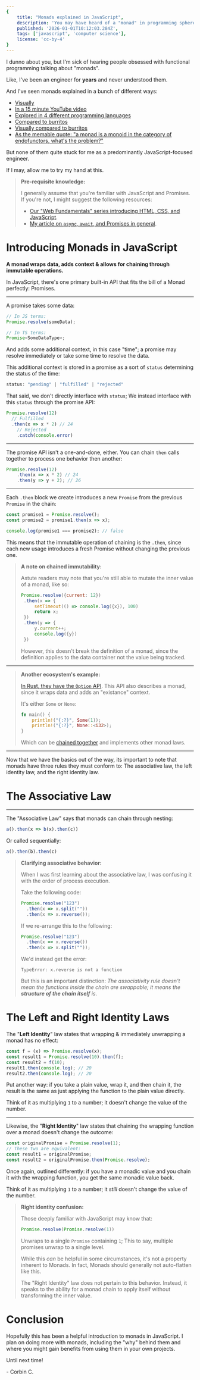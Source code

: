 ```yaml
---
{
    title: "Monads explained in JavaScript",
    description: 'You may have heard of a "monad" in programming spheres, especially in regards to functional programming terminology. So what on earth even IS a monad?',
    published: '2026-01-01T10:12:03.284Z',
    tags: ['javascript', 'computer science'],
    license: 'cc-by-4'
}
---
```


I dunno about you, but I'm sick of hearing people obsessed with functional programming talking about "monads".

Like, I've been an engineer for **years** and never understood them.

And I've seen monads explained in a bunch of different ways:

- [Visually](https://www.adit.io/posts/2013-04-17-functors,_applicatives,_and_monads_in_pictures.html)
- [In a 15 minute YouTube video](https://www.youtube.com/watch?v=C2w45qRc3aU)
- [Explored in 4 different programming languages](https://rmarcus.info/blog/2016/12/14/monads.html) 
- [Compared to burritos](https://blog.plover.com/prog/burritos.html)
- [Visually compared to burritos](https://chrisdone.com/posts/monads-are-burritos/)
- [As the memable quote: "a monad is a monoid in the category of endofunctors, what's the problem?"](https://james-iry.blogspot.com/2009/05/brief-incomplete-and-mostly-wrong.html)

But none of them quite stuck for me as a predominantly JavaScript-focused engineer.

If I may, allow me to try my hand at this.

> **Pre-requisite knowledge:**
>
> I generally assume that you're familiar with JavaScript and Promises. If you're not, I might suggest the following resources:
>
> - [Our "Web Fundamentals" series introducing HTML, CSS, and JavaScript](https://playfulprogramming.com/collections/web-fundamentals).
> - [My article on `async`, `await`, and Promises in general](https://playfulprogramming.com/posts/async-and-promises).

# Introducing Monads in JavaScript

**A monad wraps data, adds context & allows for chaining through immutable operations.**

In JavaScript, there's one primary built-in API that fits the bill of a Monad perfectly: Promises.

----

A promise takes some data:

```typescript
// In JS terms:
Promise.resolve(someData);

// In TS terms:
Promise<SomeDataType>;
```

And adds some additional context, in this case "time"; a promise may resolve immediately or take some time to resolve the data.

This additional context is stored in a promise as a sort of `status` determining the status of the time:

```javascript
status: "pending" | "fulfilled" | "rejected"
```

That said, we don't directly interface with `status`; We instead interface with this `status` through the promise API:

```javascript
Promise.resolve(12)
  // Fulfilled
  .then(x => x * 2) // 24
	// Rejected
	.catch(console.error)
```

------

The promise API isn't a one-and-done, either. You can chain `then` calls together to process one behavior then another:

```javascript
Promise.resolve(12)
	.then(x => x * 2) // 24
	.then(y => y + 2); // 26
```

---

Each `.then` block we create introduces a new `Promise` from the previous `Promise` in the chain:

```javascript
const promise1 = Promise.resolve();
const promise2 = promise1.then(x => x);

console.log(promise1 === promise2); // false
```

This means that the immutable operation of chaining is the `.then`, since each new usage introduces a fresh Promise without changing the previous one.

> **A note on chained immutability:**
>
> Astute readers may note that you're still able to mutate the inner value of a monad, like so:
>
> ```javascript
> Promise.resolve({current: 12})
>  .then(x => {
>      setTimeout(() => console.log({x}), 100)
>      return x;
>  })
>  .then(y => {
>      y.current++;
>      console.log({y})
>  })
> ```
>
> However, this doesn't break the definition of a monad, since the definition applies to the data container not the value being tracked.

----

> **Another ecosystem's example:**
>
> [In Rust, they have the `Option` API](https://playfulprogramming.com/posts/rust-enums-matching-options-api). This API also describes a monad, since it wraps data and adds an "existance" context.
>
> It's either `Some` or `None`:
>
> ```rust
> fn main() {
>     println!("{:?}", Some(1));
>     println!("{:?}", None::<i32>);
> }
> ```
>
> Which can be [chained together](https://playfulprogramming.com/posts/rust-enums-matching-options-api) and implements other monad laws.

----

Now that we have the basics out of the way, its important to note that monads have three rules they must conform to: The associative law, the left identity law, and the right identity law.

# The Associative Law

---

The "Associative Law" says that monads can chain through nesting:

```javascript
a().then(x => b(x).then(c))
```

Or called sequentially:

```javascript
a().then(b).then(c)
```

> **Clarifying associative behavior:**
>
> When I was first learning about the associative law, I was confusing it with the order of process execution.
>
> Take the following code:
>
> ```javascript
> Promise.resolve("123")
>   .then(x => x.split(""))
>   .then(x => x.reverse());
> ```
>
> If we re-arrange this to the following:
>
> ```javascript
> Promise.resolve("123")
>   .then(x => x.reverse())
>   .then(x => x.split(""));
> ```
>
> We'd instead get the error:
>
> ```
> TypeError: x.reverse is not a function
> ```
>
> But this is an important distinction: _The associativity rule doesn't mean the functions inside the chain are swappable; it means the **structure of the chain itself** is._

# The Left and Right Identity Laws

The "**Left Identity**" law states that wrapping & immediately unwrapping a monad has no effect:

```javascript
const f = (x) => Promise.resolve(x);
const result1 = Promise.resolve(10).then(f);
const result2 = f(10);
result1.then(console.log); // 20
result2.then(console.log); // 20
```

Put another way: if you take a plain value, wrap it, and then chain it, the result is the same as just applying the function to the plain value directly.

Think of it as multiplying `1` to a number; it doesn't change the value of the number.

----

Likewise, the "**Right Identity**" law states that chaining the wrapping function over a monad doesn't change the outcome:

```javascript
const originalPromise = Promise.resolve(1);
// These two are equivalent:
const result1 = originalPromise;
const result2 = originalPromise.then(Promise.resolve);
```

Once again, outlined differently: if you have a monadic value and you chain it with the wrapping function, you get the same monadic value back.

Think of it as multiplying `1` to a number; it _still_ doesn't change the value of the number.

> **Right identity confusion:**
>
> Those deeply familiar with JavaScript may know that:
>
> ```javascript
> Promise.resolve(Promise.resolve(1))
> ```
>
> Unwraps to a single `Promise` containing `1`; This to say, multiple promises unwrap to a single level.
>
> While this _can_ be helpful in some circumstances, it's not a property inherent to Monads. In fact, Monads should generally not auto-flatten like this.
>
> The "Right Identity" law does not pertain to this behavior. Instead, it speaks to the ability for a monad chain to apply itself without transforming the inner value.

# Conclusion

Hopefully this has been a helpful introduction to monads in JavaScript. I plan on doing more with monads, including the "why" behind them and where you might gain benefits from using them in your own projects.

Until next time!

\- Corbin C.
